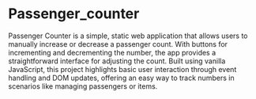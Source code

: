 # Passenger_counter

Passenger Counter is a simple, static web application that allows users to manually increase or decrease a passenger count. With buttons for incrementing and decrementing the number, the app provides a straightforward interface for adjusting the count. Built using vanilla JavaScript, this project highlights basic user interaction through event handling and DOM updates, offering an easy way to track numbers in scenarios like managing passengers or items.

